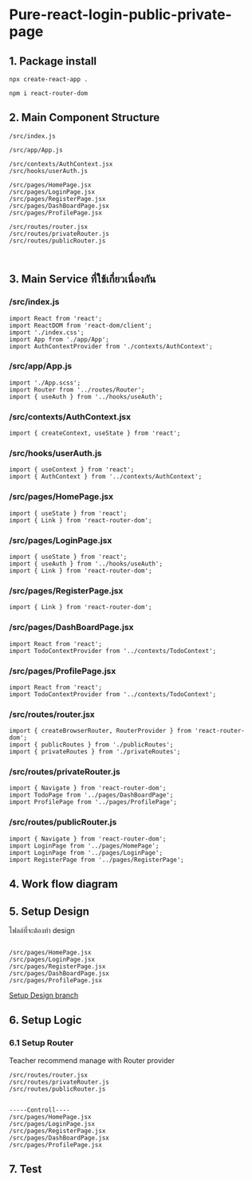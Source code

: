 # Pure-react-login-public-private-page


## 1. Package install 

```
npx create-react-app .

npm i react-router-dom 

```
## 2. Main Component Structure

```
/src/index.js

/src/app/App.js

/src/contexts/AuthContext.jsx
/src/hooks/userAuth.js

/src/pages/HomePage.jsx
/src/pages/LoginPage.jsx
/src/pages/RegisterPage.jsx
/src/pages/DashBoardPage.jsx
/src/pages/ProfilePage.jsx

/src/routes/router.jsx
/src/routes/privateRouter.js
/src/routes/publicRouter.js



```

## 3. Main Service ที่ใช้เกี่ยวเนื่องกัน

### /src/index.js
```
import React from 'react';
import ReactDOM from 'react-dom/client';
import './index.css';
import App from './app/App';
import AuthContextProvider from './contexts/AuthContext';
```
### /src/app/App.js

```
import './App.scss';
import Router from '../routes/Router';
import { useAuth } from '../hooks/useAuth';
```

### /src/contexts/AuthContext.jsx
```
import { createContext, useState } from 'react';
```
### /src/hooks/userAuth.js

```
import { useContext } from 'react';
import { AuthContext } from '../contexts/AuthContext';
```
### /src/pages/HomePage.jsx
```
import { useState } from 'react';
import { Link } from 'react-router-dom';
```
### /src/pages/LoginPage.jsx
```
import { useState } from 'react';
import { useAuth } from '../hooks/useAuth';
import { Link } from 'react-router-dom';
```

### /src/pages/RegisterPage.jsx
```
import { Link } from 'react-router-dom';
```
### /src/pages/DashBoardPage.jsx
```
import React from 'react';
import TodoContextProvider from '../contexts/TodoContext';
```

### /src/pages/ProfilePage.jsx
```
import React from 'react';
import TodoContextProvider from '../contexts/TodoContext';
```

### /src/routes/router.jsx

```
import { createBrowserRouter, RouterProvider } from 'react-router-dom';
import { publicRoutes } from './publicRoutes';
import { privateRoutes } from './privateRoutes';
```
### /src/routes/privateRouter.js
```
import { Navigate } from 'react-router-dom';
import TodoPage from '../pages/DashBoardPage';
import ProfilePage from '../pages/ProfilePage';
```
### /src/routes/publicRouter.js

```
import { Navigate } from 'react-router-dom';
import LoginPage from '../pages/HomePage';
import LoginPage from '../pages/LoginPage';
import RegisterPage from '../pages/RegisterPage';

```


## 4. Work flow diagram
## 5. Setup Design 
ไฟลล์ที่จะต้องทำ design
```

/src/pages/HomePage.jsx
/src/pages/LoginPage.jsx
/src/pages/RegisterPage.jsx
/src/pages/DashBoardPage.jsx
/src/pages/ProfilePage.jsx

```
<a href="https://github.com/issarapong/react-login-public-private-page/tree/setup_design">Setup Design branch </a>

## 6. Setup Logic

### 6.1 Setup Router

Teacher recommend manage with Router provider

```
/src/routes/router.jsx
/src/routes/privateRouter.js
/src/routes/publicRouter.js


-----Controll----
/src/pages/HomePage.jsx
/src/pages/LoginPage.jsx
/src/pages/RegisterPage.jsx
/src/pages/DashBoardPage.jsx
/src/pages/ProfilePage.jsx
```


## 7. Test 
